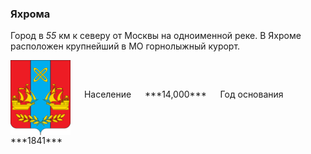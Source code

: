<!--2021-11-16 00:57:05-->
### Яхрома
Город в *55* км к северу от Москвы на одноименной реке.
В Яхроме расположен крупнейший в МО горнолыжный курорт.

<span class="dt">
  <img src="Yahroma.png" align="middle" width="96px"> &emsp; 
<span class="dtc">
  Население &emsp; ***14,000*** &emsp;
  Год&nbsp;основания &emsp; ***1841***
</span>
</span>